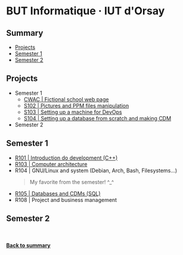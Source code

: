 # BUT Informatique · IUT d'Orsay

## Summary
- [Projects](#projects)
- [Semester 1](#semester-1)
- [Semester 2](#semester-2)


## Projects
- Semester 1
  - [CWAC | Fictional school web page](http://github.com/sillyash/cwac/)
  - [S102 | Pictures and PPM files manipulation](https://github.com/sillyash/S102/)
  - [S103 | Setting up a machine for DevOps](https://github.com/sillyash/S103/)
  - [S104 | Setting up a database from scratch and making CDM](/S1/S104_CréaBD/)
- Semester 2

## Semester 1

- [R101 | Introduction do development (C++)](/S1/R101_InitDev)
- [R103 | Computer architecture](/S1/R103_Archi)
- R104 | GNU/Linux and system (Debian, Arch, Bash, Filesystems...)
  > My favorite from the semester! ^_^
- [R105 | Databases and CDMs (SQL)](/S1/R105_BD)
- R108 | Project and business management

## Semester 2


<br><br>
**[Back to summary](#summary)**
